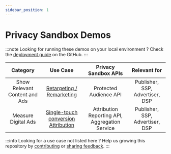 ```yaml
---
sidebar_position: 1
---
```


# Privacy Sandbox Demos

:::note
Looking for running these demos on your local environment ?
Check the [deployment guide](https://github.com/privacysandbox/privacy-sandbox-demos/blob/main/README.md) on the GitHub.
:::

|         **Category**          |                                   **Use Case**                                   |            **Privacy Sandbox APIs**            |        **Relevant for**         |
| :---------------------------: | :------------------------------------------------------------------------------: | :--------------------------------------------: | :-----------------------------: |
| Show Relevant Content and Ads |            [Retargeting / Remarketing](demos/retargeting-remarketing)            |             Protected Audience API             | Publisher, SSP, Advertiser, DSP |
|      Measure Digital Ads      | [Single-touch conversion Attribution](demos/single-touch-conversion-attribution) | Attribution Reporting API, Aggregation Service | Publisher, SSP, Advertiser, DSP |

:::info
Looking for a use case not listed here ?
Help us growing this repository by [contributing](https://github.com/privacysandbox/privacy-sandbox-demos/tree/main/docs/contribute) or [sharing feedback](https://github.com/privacysandbox/privacy-sandbox-demos/issues).
:::
